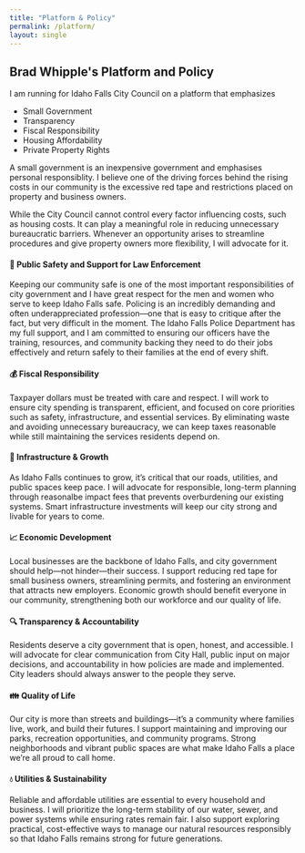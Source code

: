 ```yaml
---
title: "Platform & Policy"
permalink: /platform/
layout: single
---
```


## Brad Whipple's Platform and Policy

I am running for Idaho Falls City Council on a platform that emphasizes 
* Small Government
* Transparency
* Fiscal Responsibility
* Housing Affordability
* Private Property Rights

A small government is an inexpensive government and emphasises personal responsiblity. I believe one of the driving forces behind the rising costs in our community is the excessive red tape and restrictions placed on property and business owners.

While the City Council cannot control every factor influencing costs, such as housing costs. It can play a meaningful role in reducing unnecessary bureaucratic barriers. Whenever an opportunity arises to streamline procedures and give property owners more flexibility, I will advocate for it.



#### 👮 Public Safety and Support for Law Enforcement

Keeping our community safe is one of the most important responsibilities of city government and I have great respect for the men and women who serve to keep Idaho Falls safe. Policing is an incredibly demanding and often underappreciated profession—one that is easy to critique after the fact, but very difficult in the moment. The Idaho Falls Police Department has my full support, and I am committed to ensuring our officers have the training, resources, and community backing they need to do their jobs effectively and return safely to their families at the end of every shift.

#### 💰 Fiscal Responsibility

Taxpayer dollars must be treated with care and respect. I will work to ensure city spending is transparent, efficient, and focused on core priorities such as safety, infrastructure, and essential services. By eliminating waste and avoiding unnecessary bureaucracy, we can keep taxes reasonable while still maintaining the services residents depend on.

#### 🔧 Infrastructure & Growth

As Idaho Falls continues to grow, it’s critical that our roads, utilities, and public spaces keep pace. I will advocate for responsible, long-term planning through reasonalbe impact fees that prevents overburdening our existing systems. Smart infrastructure investments will keep our city strong and livable for years to come.

#### 📈 Economic Development

Local businesses are the backbone of Idaho Falls, and city government should help—not hinder—their success. I support reducing red tape for small business owners, streamlining permits, and fostering an environment that attracts new employers. Economic growth should benefit everyone in our community, strengthening both our workforce and our quality of life.

#### 🔍 Transparency & Accountability

Residents deserve a city government that is open, honest, and accessible. I will advocate for clear communication from City Hall, public input on major decisions, and accountability in how policies are made and implemented. City leaders should always answer to the people they serve.

#### 👪 Quality of Life

Our city is more than streets and buildings—it’s a community where families live, work, and build their futures. I support maintaining and improving our parks, recreation opportunities, and community programs. Strong neighborhoods and vibrant public spaces are what make Idaho Falls a place we’re all proud to call home.

#### 💧 Utilities & Sustainability

Reliable and affordable utilities are essential to every household and business. I will prioritize the long-term stability of our water, sewer, and power systems while ensuring rates remain fair. I also support exploring practical, cost-effective ways to manage our natural resources responsibly so that Idaho Falls remains strong for future generations.